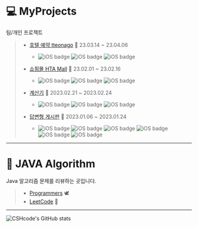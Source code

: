 # :computer: MyProjects
팀/개인 프로젝트 

> * [호텔 예약 tteonago](https://github.com/tteonago/tteonago)  :luggage:   23.03.14 ~ 23.04.06
>   * ![iOS badge](https://img.shields.io/badge/Java-11-yellow) ![iOS badge](https://img.shields.io/badge/MySQL-blue) ![iOS badge](https://img.shields.io/badge/SpringFramework-5.2.22-green) 
>  
> * [쇼핑몰 HTA Mall](https://github.com/CSHcode/htamart)  :shopping_cart:   23.02.01 ~ 23.02.16
>   * ![iOS badge](https://img.shields.io/badge/Java-11-yellow) ![iOS badge](https://img.shields.io/badge/MySQL-blue) ![iOS badge](https://img.shields.io/badge/SpringFramework-5.2.22-green) 
>   
> * [계산기](https://github.com/CSHcode/MyProjects/tree/main/%EA%B3%84%EC%82%B0%EA%B8%B0) :iphone:   2023.02.21 ~ 2023.02.24
>   * ![iOS badge](https://img.shields.io/badge/HTML-orange) ![iOS badge](https://img.shields.io/badge/CSS-blue) ![iOS badge](https://img.shields.io/badge/JavaScript-lightgrey) 
>   
> * [답변형 게시판](https://github.com/CSHcode/MyProjects/tree/main/%EB%8B%B5%EB%B3%80%ED%98%95%20%EA%B2%8C%EC%8B%9C%ED%8C%90) :page_facing_up:   2023.01.06 ~ 2023.01.24
>   * ![iOS badge](https://img.shields.io/badge/Java-11-yellow) ![iOS badge](https://img.shields.io/badge/Oracle-orange) ![iOS badge](https://img.shields.io/badge/Apache%20Tomcat-yellow) ![iOS badge](https://img.shields.io/badge/HTML-orange) ![iOS badge](https://img.shields.io/badge/CSS-blue) ![iOS badge](https://img.shields.io/badge/JavaScript-lightgrey) 



***

# :triangular_ruler: JAVA Algorithm
Java 알고리즘 문제를 리뷰하는 곳입니다.

> * [Programmers](https://github.com/CSHcode/Programmers) :dove:
> * [LeetCode](https://github.com/CSHcode/LeetCode) :bow_and_arrow: 

*** 

![CSHcode's GitHub stats](https://github-readme-stats.vercel.app/api?username=CSHcode&show_icons=true&bg_color=00000000)
